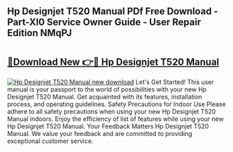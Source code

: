 ## Hp Designjet T520 Manual PDf Free Download - Part-Xl0 Service Owner Guide - User Repair Edition NMqPJ

# <h2><a href="http://bc15809.oget.top/?id=Hp+Designjet+T520+Manual">🔗Download New 👉🔴 Hp Designjet T520 Manual</a></h2>

[![Hp Designjet T520 Manual new download](https://i.imgur.com/5g1atiW.png)](http://bc15809.oget.top/?id=Hp+Designjet+T520+Manual)
Let's Get Started! This user manual is your passport to the world of possibilities with your new Hp Designjet T520 Manual. Get acquainted with its features, installation process, and operating guidelines. Safety Precautions for Indoor Use Please adhere to all safety precautions when using your new Hp Designjet T520 Manual indoors. Enjoy the efficiency of list of features while using your new Hp Designjet T520 Manual. Your Feedback Matters Hp Designjet T520 Manual. We value your feedback and are committed to providing exceptional customer service.
